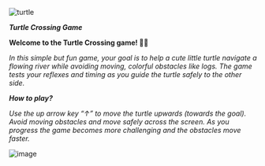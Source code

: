 ![turtle](https://github.com/user-attachments/assets/a760f823-df3c-4783-b282-81590fb423ea)

***Turtle Crossing Game***


**Welcome to the Turtle Crossing game! 🐢🌿**

_In this simple but fun game, your goal is to help a cute little turtle navigate a flowing river while avoiding moving, colorful obstacles like logs. 
The game tests your reflexes and timing as you guide the turtle safely to the other side._

**_How to play?_**

_Use the up arrow key “↑” to move the turtle upwards (towards the goal).
Avoid moving obstacles and move safely across the screen.
As you progress the game becomes more challenging and the obstacles move faster._

![image](https://github.com/user-attachments/assets/51e371e1-140d-4cfd-86d5-988c615b2b89)
